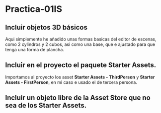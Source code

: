 # Practica-01IS

## Incluir objetos 3D básicos
 Aqui simplemente he añadido unas formas basicas del editor de escenas, como 2 cylindros y 2 cubos, asi como una base, que e ajustado para que tenga una forma de plancha.

## Incluir  en el proyecto el paquete Starter Assets.
  Importamos al proyecto los asset **Starter Assets - ThirdPerson** y **Starter Assets - FirstPerson**, en mi caso e usado el de tercera persona.

## Incluir un objeto libre de la Asset Store que no sea de los Starter Assets.
